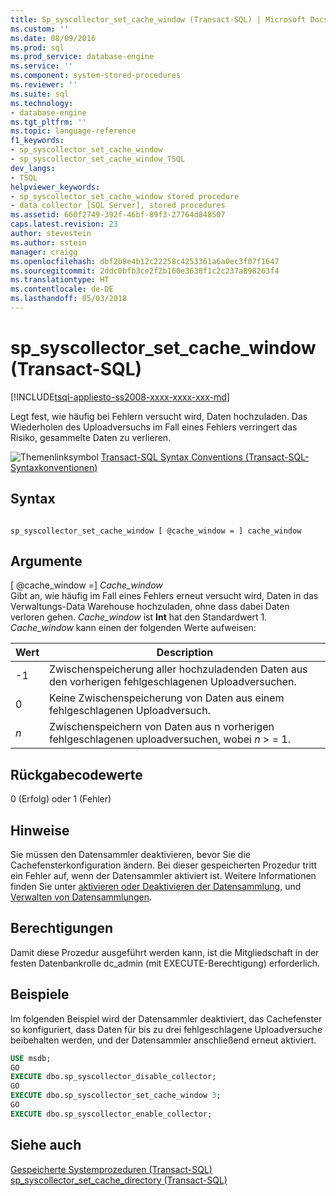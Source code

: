 ```yaml
---
title: Sp_syscollector_set_cache_window (Transact-SQL) | Microsoft Docs
ms.custom: ''
ms.date: 08/09/2016
ms.prod: sql
ms.prod_service: database-engine
ms.service: ''
ms.component: system-stored-procedures
ms.reviewer: ''
ms.suite: sql
ms.technology:
- database-engine
ms.tgt_pltfrm: ''
ms.topic: language-reference
f1_keywords:
- sp_syscollector_set_cache_window
- sp_syscollector_set_cache_window_TSQL
dev_langs:
- TSQL
helpviewer_keywords:
- sp_syscollector_set_cache_window stored procedure
- data collector [SQL Server], stored procedures
ms.assetid: 660f2749-392f-46bf-89f3-27764d848507
caps.latest.revision: 23
author: stevestein
ms.author: sstein
manager: craigg
ms.openlocfilehash: dbf2b8e4b12c22258c4253361a6a0ec3f07f1647
ms.sourcegitcommit: 2ddc0bfb3ce2f2b160e3638f1c2c237a898263f4
ms.translationtype: HT
ms.contentlocale: de-DE
ms.lasthandoff: 05/03/2018
---
```

# <a name="spsyscollectorsetcachewindow-transact-sql"></a>sp_syscollector_set_cache_window (Transact-SQL)
[!INCLUDE[tsql-appliesto-ss2008-xxxx-xxxx-xxx-md](../../includes/tsql-appliesto-ss2008-xxxx-xxxx-xxx-md.md)]

  Legt fest, wie häufig bei Fehlern versucht wird, Daten hochzuladen. Das Wiederholen des Uploadversuchs im Fall eines Fehlers verringert das Risiko, gesammelte Daten zu verlieren.  

  
 ![Themenlinksymbol](../../database-engine/configure-windows/media/topic-link.gif "Topic link icon") [Transact-SQL Syntax Conventions (Transact-SQL-Syntaxkonventionen)](../../t-sql/language-elements/transact-sql-syntax-conventions-transact-sql.md)  
  
## <a name="syntax"></a>Syntax  
  
```  
  
sp_syscollector_set_cache_window [ @cache_window = ] cache_window   
```  
  
## <a name="arguments"></a>Argumente  
 [ @cache_window =] *Cache_window*  
 Gibt an, wie häufig im Fall eines Fehlers erneut versucht wird, Daten in das Verwaltungs-Data Warehouse hochzuladen, ohne dass dabei Daten verloren gehen. *Cache_window* ist **Int** hat den Standardwert 1. *Cache_window* kann einen der folgenden Werte aufweisen:  
  
|Wert|Description|  
|-----------|-----------------|  
|-1|Zwischenspeicherung aller hochzuladenden Daten aus den vorherigen fehlgeschlagenen Uploadversuchen.|  
|0|Keine Zwischenspeicherung von Daten aus einem fehlgeschlagenen Uploadversuch.|  
|*n*|Zwischenspeichern von Daten aus n vorherigen fehlgeschlagenen uploadversuchen, wobei *n* > = 1.|  
  
## <a name="return-code-values"></a>Rückgabecodewerte  
 0 (Erfolg) oder 1 (Fehler)  
  
## <a name="remarks"></a>Hinweise  
 Sie müssen den Datensammler deaktivieren, bevor Sie die Cachefensterkonfiguration ändern. Bei dieser gespeicherten Prozedur tritt ein Fehler auf, wenn der Datensammler aktiviert ist. Weitere Informationen finden Sie unter [aktivieren oder Deaktivieren der Datensammlung](../../relational-databases/data-collection/enable-or-disable-data-collection.md), und [Verwalten von Datensammlungen](../../relational-databases/data-collection/manage-data-collection.md).  
  
## <a name="permissions"></a>Berechtigungen  
 Damit diese Prozedur ausgeführt werden kann, ist die Mitgliedschaft in der festen Datenbankrolle dc_admin (mit EXECUTE-Berechtigung) erforderlich.  
  
## <a name="examples"></a>Beispiele  
 Im folgenden Beispiel wird der Datensammler deaktiviert, das Cachefenster so konfiguriert, dass Daten für bis zu drei fehlgeschlagene Uploadversuche beibehalten werden, und der Datensammler anschließend erneut aktiviert.  
  
```sql  
USE msdb;  
GO  
EXECUTE dbo.sp_syscollector_disable_collector;  
GO  
EXECUTE dbo.sp_syscollector_set_cache_window 3;  
GO  
EXECUTE dbo.sp_syscollector_enable_collector;  
```  
  
## <a name="see-also"></a>Siehe auch  
 [Gespeicherte Systemprozeduren &#40;Transact-SQL&#41;](../../relational-databases/system-stored-procedures/system-stored-procedures-transact-sql.md)   
 [sp_syscollector_set_cache_directory &#40;Transact-SQL&#41;](../../relational-databases/system-stored-procedures/sp-syscollector-set-cache-directory-transact-sql.md)  
  
  
